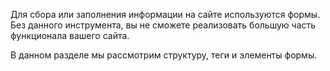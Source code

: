 Для сбора или заполнения информации на сайте используются формы. Без данного инструмента,
вы не сможете реализовать большую часть функционала вашего сайта.

В данном разделе мы рассмотрим структуру, теги и элементы формы.
